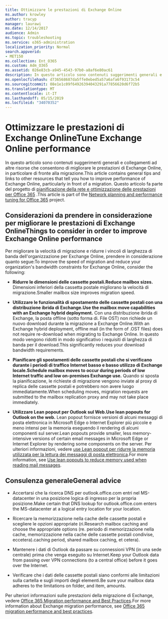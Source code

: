 ```yaml
---
title: Ottimizzare le prestazioni di Exchange Online
ms.author: krowley
author: tracyp
manager: laurawi
ms.date: 12/14/2017
audience: Admin
ms.topic: troubleshooting
ms.service: o365-administration
localization_priority: Normal
search.appverid:
- MET150
ms.collection: Ent_O365
ms.custom: Adm_O365
ms.assetid: 026e83cb-a945-4543-97b0-a8af6e80ac61
description: In questo articolo sono contenuti suggerimenti generali e collegamenti ad altre risorse che indicano come migliorare le prestazioni di Exchange Online.
ms.openlocfilehash: d736568687da5ffe0ebed5a57a6afa6f93173c54
ms.sourcegitcommit: 08e1e1c09f64926394043291a77856620d6f72b5
ms.translationtype: MT
ms.contentlocale: it-IT
ms.lasthandoff: 05/15/2019
ms.locfileid: "34070352"
---
```

# <a name="tune-exchange-online-performance"></a><span data-ttu-id="20c6b-103">Ottimizzare le prestazioni di Exchange Online</span><span class="sxs-lookup"><span data-stu-id="20c6b-103">Tune Exchange Online performance</span></span>

<span data-ttu-id="20c6b-104">In questo articolo sono contenuti suggerimenti generali e collegamenti ad altre risorse che consentono di migliorare le prestazioni di Exchange Online, in particolare di fronte alla migrazione.</span><span class="sxs-lookup"><span data-stu-id="20c6b-104">This article contains general tips and links to other resources that tell you how to improve performance of Exchange Online, particularly in front of a migration.</span></span> <span data-ttu-id="20c6b-105">Questo articolo fa parte del progetto di [pianificazione della rete e ottimizzazione delle prestazioni per Office 365](https://aka.ms/tune) .</span><span class="sxs-lookup"><span data-stu-id="20c6b-105">This article is part of the [Network planning and performance tuning for Office 365](https://aka.ms/tune) project.</span></span>
   
## <a name="things-to-consider-in-order-to-improve-exchange-online-performance"></a><span data-ttu-id="20c6b-106">Considerazioni da prendere in considerazione per migliorare le prestazioni di Exchange Online</span><span class="sxs-lookup"><span data-stu-id="20c6b-106">Things to consider in order to improve Exchange Online performance</span></span>

<span data-ttu-id="20c6b-107">Per migliorare la velocità di migrazione e ridurre i vincoli di larghezza di banda dell'organizzazione per Exchange Online, prendere in considerazione quanto segue:</span><span class="sxs-lookup"><span data-stu-id="20c6b-107">To improve the speed of migration and reduce your organization's bandwidth constraints for Exchange Online, consider the following:</span></span>
  
- <span data-ttu-id="20c6b-108">**Ridurre le dimensioni delle cassette postali.**</span><span class="sxs-lookup"><span data-stu-id="20c6b-108">**Reduce mailbox sizes.**</span></span> <span data-ttu-id="20c6b-109">Dimensioni inferiori della cassetta postale migliorano la velocità di migrazione.</span><span class="sxs-lookup"><span data-stu-id="20c6b-109">Smaller mailbox size improves migration speed.</span></span> 
    
- <span data-ttu-id="20c6b-110">**Utilizzare le funzionalità di spostamento delle cassette postali con una distribuzione ibrida di Exchange.**</span><span class="sxs-lookup"><span data-stu-id="20c6b-110">**Use the mailbox move capabilities with an Exchange hybrid deployment.**</span></span> <span data-ttu-id="20c6b-111">Con una distribuzione ibrida di Exchange, la posta offline (sotto forma di. File OST) non richiede un nuovo download durante la migrazione a Exchange Online.</span><span class="sxs-lookup"><span data-stu-id="20c6b-111">With an Exchange hybrid deployment, offline mail (in the form of .OST files) does not require re-download when migrating to Exchange Online.</span></span> <span data-ttu-id="20c6b-112">In questo modo vengono ridotti in modo significativo i requisiti di larghezza di banda per il download.</span><span class="sxs-lookup"><span data-stu-id="20c6b-112">This significantly reduces your download bandwidth requirements.</span></span> 
    
- <span data-ttu-id="20c6b-113">**Pianificare gli spostamenti delle cassette postali che si verificano durante i periodi di traffico Internet basso e basso utilizzo di Exchange locale.**</span><span class="sxs-lookup"><span data-stu-id="20c6b-113">**Schedule mailbox moves to occur during periods of low Internet traffic and low on-premises Exchange use.**</span></span> <span data-ttu-id="20c6b-114">Quando si sposta la pianificazione, le richieste di migrazione vengono inviate al proxy di replica delle cassette postali e potrebbero non avere luogo immediatamente.</span><span class="sxs-lookup"><span data-stu-id="20c6b-114">When scheduling moves, migration requests are submitted to the mailbox replication proxy and may not take place immediately.</span></span> 
    
- <span data-ttu-id="20c6b-115">**Utilizzare Lean popout per Outlook sul Web.**</span><span class="sxs-lookup"><span data-stu-id="20c6b-115">**Use lean popouts for Outlook on the web.**</span></span> <span data-ttu-id="20c6b-116">Lean popout fornisce versioni di alcuni messaggi di posta elettronica in Microsoft Edge o Internet Explorer più piccole e meno intensi per la memoria eseguendo il rendering di alcuni componenti sul server.</span><span class="sxs-lookup"><span data-stu-id="20c6b-116">Lean popouts provide smaller, less memory-intensive versions of certain email messages in Microsoft Edge or Internet Explorer by rendering some components on the server.</span></span> <span data-ttu-id="20c6b-117">Per ulteriori informazioni, vedere [use Lean popout per ridurre la memoria utilizzata per la lettura dei messaggi di posta elettronica](https://support.office.com/article/a6d6ba01-2562-4c3d-a8f1-78748dd506cf).</span><span class="sxs-lookup"><span data-stu-id="20c6b-117">For more information, see [Use lean popouts to reduce memory used when reading mail messages](https://support.office.com/article/a6d6ba01-2562-4c3d-a8f1-78748dd506cf).</span></span>


## <a name="general-advice"></a><span data-ttu-id="20c6b-118">Consulenza generale</span><span class="sxs-lookup"><span data-stu-id="20c6b-118">General advice</span></span>

- <span data-ttu-id="20c6b-119">Accertarsi che la ricerca DNS per outlook.office.com entri nel MS-datacenter in una posizione logica di ingresso per la propria posizione.</span><span class="sxs-lookup"><span data-stu-id="20c6b-119">Make certain that DNS lookup for outlook.office.com enters the MS-datacenter at a logical entry location for your location.</span></span>

- <span data-ttu-id="20c6b-120">Ricercare la memorizzazione nella cache delle cassette postali e scegliere le opzioni appropriate (ri.</span><span class="sxs-lookup"><span data-stu-id="20c6b-120">Research mailbox caching and choose the appropriate options (re.</span></span> <span data-ttu-id="20c6b-121">periodo di memorizzazione nella cache, memorizzazione nella cache delle cassette postali condivise, eccetera).</span><span class="sxs-lookup"><span data-stu-id="20c6b-121">caching period, shared mailbox caching, et cetera).</span></span>

- <span data-ttu-id="20c6b-122">Mantenere i dati di Outlook da passare su connessioni VPN (in una sede centrale) prima che venga eseguito su Internet.</span><span class="sxs-lookup"><span data-stu-id="20c6b-122">Keep your Outlook data from passing over VPN connections (to a central office) before it goes over the Internet.</span></span>

- <span data-ttu-id="20c6b-123">Verificare che i dati delle cassette postali siano conformi alle limitazioni sulla cartella e sugli importi degli elementi.</span><span class="sxs-lookup"><span data-stu-id="20c6b-123">Be sure your mailbox data adheres to the limitations on folder, and item, amounts.</span></span>
    
<span data-ttu-id="20c6b-124">Per ulteriori informazioni sulle prestazioni della migrazione di Exchange, vedere [Office 365 Migration performance and Best Practices](https://support.office.com/article/d9acb371-fd6c-4c14-aa8e-db5cbe39aa57).</span><span class="sxs-lookup"><span data-stu-id="20c6b-124">For more information about Exchange migration performance, see [Office 365 migration performance and best practices](https://support.office.com/article/d9acb371-fd6c-4c14-aa8e-db5cbe39aa57).</span></span>
  

